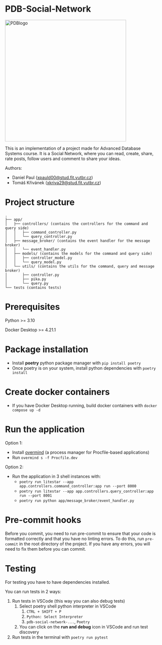# PDB-Social-Network
<img src="https://github.com/XDanielPaul/PDB-Social-Network/assets/47739921/2f7b46f7-bded-4b76-b6a1-7dfdb683b304" alt="PDBlogo" width="400px" height="400px">

This is an implementation of a project made for Advanced Database Systems course. It is a Social Network, where you can read, create, share, rate posts, follow users and comment to share your ideas.

Authors:
- Daniel Paul (xpauld00@stud.fit.vutbr.cz)
- Tomáš Křivánek (xkriva29@stud.fit.vutbr.cz)

# Project structure
```
.
├── app/
│   ├── controllers/ (contains the controllers for the command and query side)
│   │   ├── command_controller.py
│   │   └── query_controller.py
│   ├── message_broker/ (contains the event handler for the message broker)
│   │   └── event_handler.py
│   ├── models/ (contains the models for the command and query side)
│   │   ├── controller_model.py
│   │   └── query_model.py
│   └── utils/ (contains the utils for the command, query and message broker)
│       ├── controller.py
│       ├── pika.py
│       └── query.py
└── tests (contains tests)
```

# Prerequisites
Python >= 3.10

Docker Desktop >= 4.21.1

# Package installation
- Install **poetry** python package manager with `pip install poetry`
- Once poetry is on your system, install python dependencies with `poetry install`

# Create docker containers
- If you have Docker Desktop running, build docker containers with  `docker compose up -d`

# Run the application
Option 1:
- Install [overmind](https://github.com/DarthSim/overmind) (a process manager for Procfile-based applications)
- Run `overmind s -f Procfile.dev`

Option 2:
- Run the application in 3 shell instances with:
  - `poetry run litestar --app app.controllers.command_controller:app run --port 8000`
  - `poetry run litestar --app app.controllers.query_controller:app run --port 8001`
  - `poetry run python app/message_broker/event_handler.py`

# Pre-commit hooks
Before you commit, you need to run pre-commit to ensure that your code is formatted correctly and that you have no linting errors. To do this, run `pre-commit` in the root directory of the project. If you have any errors, you will need to fix them before you can commit.

# Testing
For testing you have to have dependencies installed.

You can run tests in 2 ways:
1. Run tests in VSCode (this way you can also debug tests)
   1. Select poetry shell python interpreter in VSCode
      1. `CTRL + SHIFT + P`
      2. `Python: Select Interpreter`
      3. `pdb-social-network-...`,  `Poetry`
   2. You can click on the **run and debug** icon in VSCode and run test discovery
2. Run tests in the terminal with `poetry run pytest`
